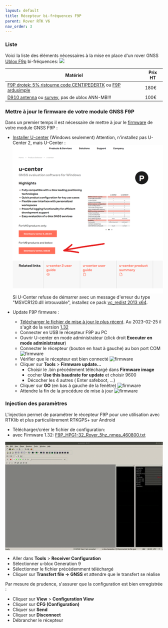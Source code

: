 ```yaml
---
layout: default
title: Récepteur bi-fréquences F9P
parent: Rover RTK V6
nav_order: 3
---
```


### Liste

Voici la liste des éléments nécessaires à la mise en place d'un rover GNSS [Ublox F9p](https://www.u-blox.com/en/product/zed-f9p-module) bi-fréquences:
<img src="https://content.u-blox.com/sites/default/files/products/ZED-F9P-top-bottom.png" width="200">

|Matériel|Prix HT|
|--------|----|
|[F9P drotek: 5% ristourne code CENTIPEDERTK](https://store-drotek.com/891-rtk-zed-f9p-gnss.html) ou [F9P ardusimple](https://www.ardusimple.com/product/simplertk2b/)|180€|
|[D910 antenna](https://store.drotek.com/da-910-multiband-gnss-antenna) ou [survey](https://www.ardusimple.com/product/survey-gnss-multiband-antenna/), pas de ublox ANN-MB!!!|100€|


### Mettre à jour le firmware de votre module GNSS F9P

   Dans un premier temps il est nécessaire de mettre à jour le [firmware](https://fr.wikipedia.org/wiki/Firmware) de votre module GNSS F9P :

   * [Installer U-center](https://www.u-blox.com/en/product/u-center) (Windows seulement) Attention, n'installez pas U-Center 2, mais U-Center :
   ![u-center](/assets/images/install/u_center_1_on_u-blox_website.png)
   Si U-Center refuse de démarrer avec un message d'erreur du type "MSVCR120.dll introuvable", installez ce pack [vc_redist 2013 x64](https://download.microsoft.com/download/f/e/c/fece8bbd-3379-4db1-8006-b8f47783b2cb/vcredist_x86.exe).

   * Update F9P firmware :
     * [Télécharger le fichier de mise à jour le plus récent](https://www.u-blox.com/en/product/zed-f9p-module?file_category=Firmware%2520Update). Au 2023-02-25 il s'agit de la version [1.32](https://content.u-blox.com/sites/default/files/2022-05/UBX_F9_100_HPG132.df73486d99374142f3aabf79b7178f48.bin)
     * Connecter en USB le récepteur F9P au PC
     * Ouvrir U-center en mode administrateur (click droit **Executer en mode administrateur**)
     * Connecter le récepteur (bouton en haut à gauche) au bon port COM
   ![firmware](https://gblobscdn.gitbook.com/assets%2F-LYSZeu4HjB-NrVI4riL%2F-LYbICDde_PqBQRMcCsl%2F-LYbIddBqnC-aXKJ1bxh%2FSans-titre-1.png?alt=media&token=240244db-09d5-40e8-9735-869651b9198e)
     * Vérifier que le récepteur est bien connecté
   ![firmware](https://gblobscdn.gitbook.com/assets%2F-LYSZeu4HjB-NrVI4riL%2F-LYbGvHfj8nIN6gywxBz%2F-LYbHSKTiJZ0j0qAf-5e%2Ficon_blink.png?alt=media&token=0f35cbc4-ce5a-4d3b-90f4-ecadc5a36821)
     * Cliquer sur **Tools** > **Firmware update...**
       * Choisir le .bin précédement téléchargé dans **Firmware image**
       * cocher **Use this baudrate for update** et choisir 9600
       * Décocher les 4 autres ( Enter safeboot, ...)
     * Cliquer sur **GO** (en bas à gauche de la fenêtre)
   ![firmware](https://gblobscdn.gitbook.com/assets%2F-LYSZeu4HjB-NrVI4riL%2F-LZ5-tu1J0X8sog9Xvkf%2F-LZ527USiWMS3Pjo5SXY%2Fstep4.png?alt=media&token=2e76981e-8874-4151-9c48-f5fa07cdcd69)
     * Attendre la fin de la procédure de mise à jour
   ![firmware](https://gblobscdn.gitbook.com/assets%2F-LYSZeu4HjB-NrVI4riL%2F-LZ52KPCRzypMK4cqtQW%2F-LZ52Z_bl9GHQP8dz7By%2Fstep6.png?alt=media&token=f8f7240b-79b4-4856-87ea-26e12c1aac36)


### Injection des paramètres

 L'injection permet de paramétrer le récepteur F9P pour une utilisation avec RTKlib et plus particulièrement RTKGPS+ sur Android

 * Télécharger/créer le fichier de configuration:
  * avec Firmware 1.32: [F9P_HPG1-32_Rover_5hz_nmea_460800.txt](/assets/param_files/F9P/F9P_HPG1-32_Rover_5hz_nmea_460800.txt)

 ![arduino](/assets/images/montage_rover/u-center.gif)

 * Aller dans **Tools** > **Receiver Configuration**
 * Sélectionner u-blox Generation 9
 * Sélectionner le fichier précédemment téléchargé
 * Cliquer sur **Transfert file -> GNSS** et attendre que le transfert se réalise

 Par mesure de prudence, s'assurer que la configuration est bien enregistrée :
 * Cliquer sur **View** > **Configuration View**
 * Cliquer sur **CFG (Configuration)**
 * Cliquer sur **Send**
 * Cliquer sur **Disconnect**
 * Débrancher le récepteur
